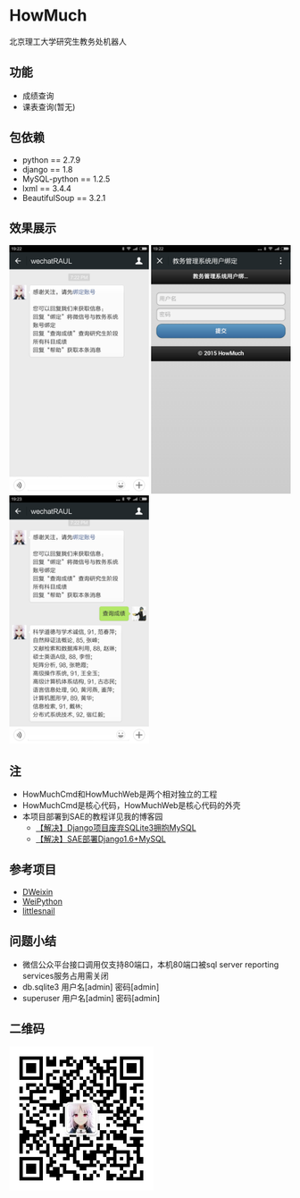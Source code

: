 # HowMuch
北京理工大学研究生教务处机器人

## 功能
* 成绩查询
* 课表查询(暂无)

## 包依赖
* python == 2.7.9
* django == 1.8
* MySQL-python == 1.2.5
* lxml == 3.4.4
* BeautifulSoup == 3.2.1

## 效果展示
<img src='/Effect_Picture/Screenshot_2015-08-01-19-22-48.png' width=250 />
<img src='/Effect_Picture/Screenshot_2015-08-01-19-22-55.png' width=250 />
<img src='/Effect_Picture/Screenshot_2015-08-01-19-23-44.png' width=250 />

## 注
- HowMuchCmd和HowMuchWeb是两个相对独立的工程
- HowMuchCmd是核心代码，HowMuchWeb是核心代码的外壳
- 本项目部署到SAE的教程详见我的博客园
  + [【解决】Django项目废弃SQLite3拥抱MySQL](http://www.cnblogs.com/raul-ac/p/4181295.html)
  + [【解决】SAE部署Django1.6+MySQL](http://www.cnblogs.com/raul-ac/p/4183400.html)

## 参考项目
* [DWeixin](https://github.com/manyunkai/DWeixin)
* [WeiPython](https://github.com/PegasusWang/WeiPython)
* [littlesnail](https://github.com/liushuaikobe/littlesnail)

## 问题小结
* 微信公众平台接口调用仅支持80端口，本机80端口被sql server reporting services服务占用需关闭
* db.sqlite3 用户名[admin] 密码[admin]
* superuser 用户名[admin] 密码[admin]

## 二维码
![Alt text](/Effect_Picture/qrcode_for_gh_bd2412043977_258.jpg)
